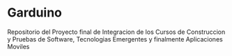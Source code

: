 # Garduino
Repositorio del Proyecto final de Integracion de los Cursos de Construccion y Pruebas de Software, Tecnologias Emergentes y finalmente Aplicaciones Moviles
